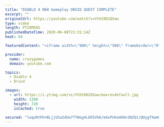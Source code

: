 ```yaml
---
title: "DIABLO 4 NEW Gameplay DRUID QUEST COMPLETE"
excerpt: ""
originalUrl: https://youtube.com/watch?v=VtH1862QXaw
type: video
length: PT20M58S
publishedDateTime: 2020-06-08T21:31:14Z
heat: 64

featuredContent: "<iframe width=\"800\" height=\"500\" frameborder=\"0\" src=\"https://www.youtube.com/embed/VtH1862QXaw\" allow=\"accelerometer; autoplay; encrypted-media; gyroscope; picture-in-picture\" allowfullscreen></iframe>"

provider:
  name: crazygames
  domain: youtube.com

topics:
  - Diablo 4
  - Druid

images:
  - url: https://i.ytimg.com/vi/VtH1862QXaw/maxresdefault.jpg
    width: 1280
    height: 720
    isCached: true

secured: "lequRtPU+BLjjUSaIdUe7TTWog4LER5Vb6/m4xPnKa4K8n3NZQ1/QUygfXwm8YgrUo5nxzrQuUi/3LExDV4wTJ3PPDiLMI7iByE4Z5t8pM3VL9Xlk1wYARSdb70sP5gM00H8kQBB/wzcVBV7sld1CC4TonDMUIWrj4lp9w5mDSWCt4FH7ICpfXCrgzmL9BbW8eelwABM7ly9RBraff7SQ7olYw2EfShW4eB5gJ2ZVF9bpQs23ufR4JDbR7yLUVlTtxwJ3XvRs5kp9fwKc4thoYQN7N9rOepXmUhi8xTZqESGCISwHY3Mi6FG98gzqzrX2Cx8NE8+kQjcgnZEhv7N9wRtWLz38i44a0RxJ/WjciQb08CMpX9uhenCAb7bKmVXFgx68PYoVgk4mb/YLDdM/ad3q14hZ075stHeNBp4J74=;Sr2XDxt1SMFF5OEHoALf2g=="
---
```


